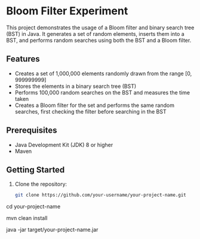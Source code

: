# Bloom Filter Experiment

This project demonstrates the usage of a Bloom filter and binary search tree (BST) in Java. It generates a set of random elements, inserts them into a BST, and performs random searches using both the BST and a Bloom filter.

## Features

- Creates a set of 1,000,000 elements randomly drawn from the range [0, 999999999]
- Stores the elements in a binary search tree (BST)
- Performs 100,000 random searches on the BST and measures the time taken
- Creates a Bloom filter for the set and performs the same random searches, first checking the filter before searching in the BST

## Prerequisites

- Java Development Kit (JDK) 8 or higher
- Maven

## Getting Started

1. Clone the repository:
   ```bash
   git clone https://github.com/your-username/your-project-name.git

cd your-project-name

mvn clean install

java -jar target/your-project-name.jar

